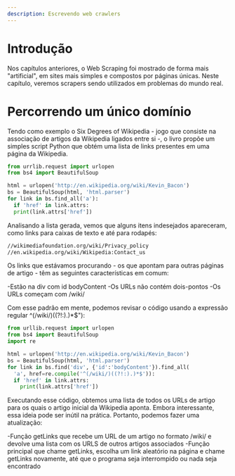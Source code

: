```yaml
---
description: Escrevendo web crawlers
---
```


# Introdução
Nos capítulos anteriores, o Web Scraping foi mostrado de forma mais "artificial", em sites mais simples e compostos por páginas únicas. 
Neste capítulo, veremos scrapers sendo utilizados em problemas do mundo real.

# Percorrendo um único domínio
Tendo como exemplo o Six Degrees of Wikipedia - jogo que consiste na associação de artigos da Wikipedia ligados entre si -, o livro propõe
um simples script Python que obtém uma lista de links presentes em uma página da Wikipedia.

```python
from urrlib.request import urlopen
from bs4 import BeautifulSoup

html = urlopen('http://en.wikipedia.org/wiki/Kevin_Bacon')
bs = BeautifulSoup(html, 'html.parser')
for link in bs.find_all('a'):
  if 'href' in link.attrs:
  print(link.attrs['href'])

```
Analisando a lista gerada, vemos que alguns itens indesejados apareceram, como links para caixas de texto e até para rodapés:

```html
//wikimediafoundation.org/wiki/Privacy_policy
//en.wikipedia.org/wiki/Wikipedia:Contact_us
```

Os links que estávamos procurando - os que apontam para outras páginas de artigo - têm as seguintes características em comum:

-Estão na div com id bodyContent
-Os  URLs não contém dois-pontos
-Os URLs começam com /wiki/

Com esse padrão em mente, podemos revisar o código usando a expressão regular ^(/wiki/)((?!:).)*$"):

```python
from urllib.request import urlopen
from bs4 import BeautifulSoup
import re

html = urlopen('http://en.wikipedia.org/wiki/Kevin_Bacon')
bs = BeautifulSoup(html, 'html.parser')
for link in bs.find('div', {'id':'bodyContent'}).find_all(
  'a', href=re.compile('^(/wiki/)((?!:).)*$')):
  if 'href' in link.attrs:
    print(link.attrs['href'])
```
Executando esse código, obtemos uma lista de todos os URLs de artigo para os quais o artigo inicial da Wikipedia aponta. Embora interessante, essa ideia pode ser inútil na prática. Portanto, podemos fazer uma atualização:


-Função getLinks que recebe um URL de um artigo no formato /wiki/<nome> e devolve uma lista com os URLS de outros artigos associados
-Função principal que chame getLinks, escolha um link aleatório na página e chame getLinks novamente, até que o programa seja interrompido ou nada seja encontrado

```python
  
  
  
  
 

